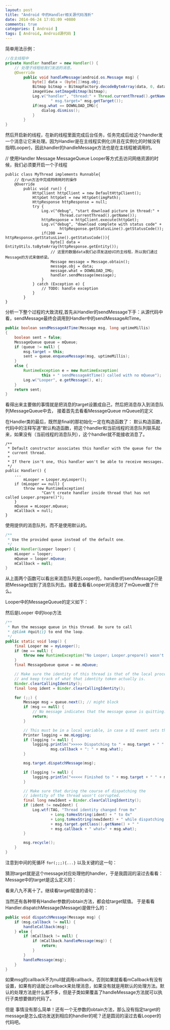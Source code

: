 ```yaml
---
layout: post
title: "Android 中的Handler相关源代码浅析"
date: 2014-06-24 17:01:09 +0800
comments: true
categories: [ Android ]
tags: [ Android, Android源代码 ]
---
```


简单用法示例：

``` java
//在主线程中
private Handler handler = new Handler() {
    // 处理子线程给我们发送的消息。
    @Override
        public void handleMessage(android.os.Message msg) {
            byte[] data = (byte[])msg.obj;
            Bitmap bitmap = BitmapFactory.decodeByteArray(data, 0, data.length);
            imageView.setImageBitmap(bitmap);
            Log.v("handler", "thread:" + Thread.currentThread().getName() +
                    " msg.target=" msg.getTarget());
            if(msg.what == DOWNLOAD_IMG){
                dialog.dismiss();
            }
        }
}
```
<!--more-->

然后开启新的线程，在新的线程里面完成后台任务，任务完成后给这个handler发一个消息让它来处理。因为Handler是在主线程实例化(并且在实例化的时候没有指明Looper)，因此handler的handleMessage方法也是在主线程被调用的。

// 使用Handler Message MessageQueue Looper等方式去访问网络资源的时候，我们必须要开启一个子线程

```
public class MyThread implements Runnable{
    // 在run方法中完成网络耗时的操作
    @Override
        public void run() {
            HttpClient httpClient = new DefaultHttpClient();
            HttpGet httpGet = new HttpGet(imgPath);
            HttpResponse httpResponse = null;
            try {
                Log.v("debug", "start download picture in thread:" +
                        Thread.currentThread().getName());
                httpResponse = httpClient.execute(httpGet);
                Log.v("debug", "download complete with status code" +
                        httpResponse.getStatusLine().getStatusCode());
                if(200 == httpResponse.getStatusLine().getStatusCode()){
                    byte[] data = EntityUtils.toByteArray(httpResponse.getEntity());
                    // 这里的数据data我们必须发送给UI的主线程，所以我们通过Message的方式来做桥梁。
                    Message message = Message.obtain();
                    message.obj = data;
                    message.what = DOWNLOAD_IMG;
                    handler.sendMessage(message);
                }
            } catch (Exception e) {
                // TODO: handle exception
            }
        }
}
```

分析一下整个过程的大致流程,首先从Handler的sendMessage下手：从源代码中看，sendMessage最终会调用到Handler中的sendMessageAtTime。

``` java
public boolean sendMessageAtTime(Message msg, long uptimeMillis)
{
    boolean sent = false;
    MessageQueue queue = mQueue;
    if (queue != null) {
        msg.target = this;
        sent = queue.enqueueMessage(msg, uptimeMillis);
    }
    else {
        RuntimeException e = new RuntimeException(
                this + " sendMessageAtTime() called with no mQueue");
        Log.w("Looper", e.getMessage(), e);
    }
    return sent;
}
```

看得出来主要做的事情就是把消息的target设置成自己，然后把消息存入到消息队列MessageQueue中去，
接着首先去看看MessageQueue mQueue的定义

在Handler类的最后，既然是final的那初始化一定在构造函数了：
默认构造函数，代码中的注释写道“默认构造函数，把这个handler和当前线程的消息队列联系起来，如果没有（当前线程的消息队列），这个handler就不能接收消息了。

```
/**
 * Default constructor associates this handler with the queue for the
 * current thread.
 *
 * If there isn't one, this handler won't be able to receive messages.
 */
public Handler() {
    ...
        mLooper = Looper.myLooper();
    if (mLooper == null) {
        throw new RuntimeException(
                "Can't create handler inside thread that has not called Looper.prepare()");
    }
    mQueue = mLooper.mQueue;
    mCallback = null;
}
```

使用提供的消息队列，而不是使用默认的。

``` java
/**
 * Use the provided queue instead of the default one.
 */
public Handler(Looper looper) {
    mLooper = looper;
    mQueue = looper.mQueue;
    mCallback = null;
}
```

从上面两个函数可以看出来消息队列是Looper的，handler的sendMessage只是把Message加到了消息队列去。接着去看看Looper对消息对了mQueue做了什么。

Looper中的MessageQueue的定义如下：



然后是Looper 中的loop方法

``` java
/**
 * Run the message queue in this thread. Be sure to call
 * {@link #quit()} to end the loop.
 */
public static void loop() {
    final Looper me = myLooper();
    if (me == null) {
        throw new RuntimeException("No Looper; Looper.prepare() wasn't called on this thread.");
    }
    final MessageQueue queue = me.mQueue;

    // Make sure the identity of this thread is that of the local process,
    // and keep track of what that identity token actually is.
    Binder.clearCallingIdentity();
    final long ident = Binder.clearCallingIdentity();

    for (;;) {
        Message msg = queue.next(); // might block
        if (msg == null) {
            // No message indicates that the message queue is quitting.
            return;
        }

        // This must be in a local variable, in case a UI event sets the logger
        Printer logging = me.mLogging;
        if (logging != null) {
            logging.println(">>>>> Dispatching to " + msg.target + " " +
                    msg.callback + ": " + msg.what);
        }

        msg.target.dispatchMessage(msg);

        if (logging != null) {
            logging.println("<<<<< Finished to " + msg.target + " " + msg.callback);
        }

        // Make sure that during the course of dispatching the
        // identity of the thread wasn't corrupted.
        final long newIdent = Binder.clearCallingIdentity();
        if (ident != newIdent) {
            Log.wtf(TAG, "Thread identity changed from 0x"
                    + Long.toHexString(ident) + " to 0x"
                    + Long.toHexString(newIdent) + " while dispatching to "
                    + msg.target.getClass().getName() + " "
                    + msg.callback + " what=" + msg.what);
        }

        msg.recycle();
    }
}
```

注意到中间的死循环 `for(;;;){...}`
以及关键的这一句：


猜测target就是这个message对应处理他的handler，于是我圆润的滚过去看看：
Message中的target是这么定义的：

看来八九不离十了。继续看target赋值的语句：

当然还有各种带有Handler参数的obtain方法，都会给target赋值。
于是看看Handler.dispatchMessage(Message)是做什么的：

``` java
public void dispatchMessage(Message msg) {
    if (msg.callback != null) {
        handleCallback(msg);
    } else {
        if (mCallback != null) {
            if (mCallback.handleMessage(msg)) {
                return;
            }
        }
        handleMessage(msg);
    }
}
```

如果msg的callback不为null就调用callback，否则如果就看看mCallback有没有设置，如果有的话就让callback来处理消息，如果没有就是用默认的处理方法。默认的处理方法是什么都不多，但是子类如果覆盖了handleMessage方法就可以执行子类想要做的代码了。

但是 事情没有那么简单！还有一个无参数的obtain方法，那么没有指定target的message是怎么成功发送到相应的handler的呢？还是圆润的滚过去看Looper的代码吧。



